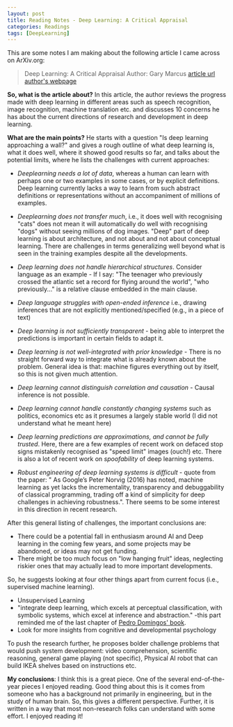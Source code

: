 ```yaml
---
layout: post
title: Reading Notes - Deep Learning: A Critical Appraisal 
categories: Readings
tags: [DeepLearning]
---
```


This are some notes I am making about the following article I came across on ArXiv.org:

> Deep Learning: A Critical Appraisal 
> Author: Gary Marcus
> [article url](https://arxiv.org/pdf/1801.00631.pdf)
> [author's webpage](http://www.psych.nyu.edu/gary/)

**So, what is the article about?**
In this article, the author reviews the progress made with deep learning in different areas such as speech recognition, image recognition, machine translation etc. and discusses 10 concerns he has about the current directions of research and development in deep learning.

**What are the main points?**
He starts with a question "Is deep learning approaching a wall?" and gives a rough outline of what deep learning is, what it does well, where it showed good results so far, and talks about the potential limits, where he lists the challenges with current approaches:

- *Deeplearning needs a lot of data*, whereas a human can learn with perhaps one or two examples in some cases, or by explicit definitions. Deep learning currently lacks a way to learn from such abstract definitions or representations without an accompaniment of millions of examples.

- *Deeplearning does not transfer much*, i.e., it does well with recognising "cats" does not mean it will automatically do well with recognising "dogs" without seeing millions of dog images. "Deep" part of deep learning is about architecture, and not about and not about conceptual learning. There are challenges in terms generalizing well beyond what is seen in the training examples despite all the developments.

- *Deep learning does not handle hierarchical structures*. Consider language as an example - If I say: "The teenager who previously crossed the atlantic set a record for flying around the world", "who previously..." is a relative clause embedded in the main clause. 

- *Deep language struggles with open-ended inference* i.e., drawing inferences that are not explicitly mentioned/specified (e.g., in a piece of text)

- *Deep learning is not sufficiently transparent* - being able to interpret the predictions is important in certain fields to adapt it.

- *Deep learning is not well-integrated with prior knowledge* - There is no straight forward way to integrate what is already known about the problem. General idea is that: machine figures everything out by itself, so this is not given much attention.

- *Deep learning cannot distinguish correlation and causation* - Causal inference is not possible.

- *Deep learning cannot handle constantly changing systems* such as politics, economics etc as it presumes a largely stable world
(I did not understand what he meant here)

- *Deep learning predictions are approximations, and cannot be fully trusted*. Here, there are a few examples of recent work on defaced stop signs mistakenly recognised as "speed limit" images (ouch!) etc. There is also a lot of recent work on *spoofability* of deep learning systems.

- *Robust engineering of deep learning systems is difficult* - quote from the paper: " As Google’s Peter Norvig (2016) has noted, machine learning as yet lacks the incrementality, transparency and debuggability of classical programming, trading off a kind of simplicity for deep challenges in achieving robustness.". There seems to be some interest in this direction in recent research.

After this general listing of challenges, the important conclusions are:
- There could be a potential fall in enthusiasm around AI and Deep learning in the coming few years, and some projects may be abandoned, or ideas may not get funding.
- There might be too much focus on "low hanging fruit" ideas, neglecting riskier ones that may actually lead to more important developments.

So, he suggests looking at four other things apart from current focus (i.e., supervised machine learning).
- Unsupervised Learning
- "integrate deep learning, which excels at perceptual classification, with symbolic systems, which excel at inference and abstraction." -this part reminded me of the last chapter of [Pedro Domingos' book](https://www.amazon.com/Master-Algorithm-Ultimate-Learning-Machine/dp/0465065708). 
- Look for more insights from cognitive and developmental psychology 

To push the research further, he proposes bolder challenge problems that would push system development: video comprehension, scientific reasoning, general game playing (not specific), Physical AI robot that can build IKEA shelves based on instructions etc. 

**My conclusions**:
I think this is a great piece. One of the several end-of-the-year pieces I enjoyed reading. Good thing about this is it comes from someone who has a background not primarily in engineering, but in the study of human brain. So, this gives a different perspective. Further, it is written in a way that most non-research folks can understand with some effort. I enjoyed reading it!
